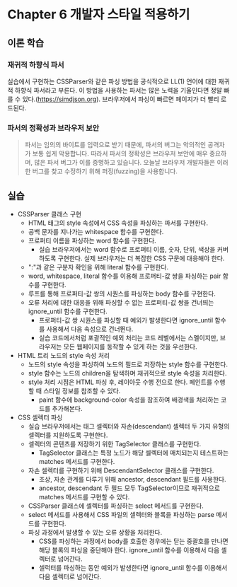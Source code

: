 # Chapter 6 개발자 스타일 적용하기

## 이론 학습

### 재귀적 하향식 파서

실습에서 구현하는 CSSParser와 같은 파싱 방법을 공식적으로 LL(1) 언어에 대한 재귀적 하향식 파서라고 부른다. 이 방법을 사용하는 파서는 많은 노력을 기울인다면 정말 빠를 수 있다.(https://simdjson.org). 브라우저에서 파싱이 빠르면 페이지가 더 빨리 로드된다.

### 파서의 정확성과 브라우저 보안

> 파서는 임의의 바이트를 입력으로 받기 때문에, 파서의 버그는 악의적인 공격자가 보통 쉽게 악용합니다. 따라서 파서의 정확성은 브라우저 보안에 매우 중요하며, 많은 파서 버그가 이를 증명하고 있습니다. 오늘날 브라우저 개발자들은 이러한 버그를 찾고 수정하기 위해 퍼징(fuzzing)을 사용합니다.

## 실습

- CSSParser 클래스 구현
  - HTML 태그의 style 속성에서 CSS 속성을 파싱하는 파서를 구현한다.
  - 공백 문자를 지나가는 whitespace 함수를 구현한다.
  - 프로퍼티 이름을 파싱하는 word 함수를 구현한다.
    - 실습 브라우저에서는 word 함수로 프로퍼티 이름, 숫자, 단위, 색상을 커버하도록 구현한다. 실제 브라우저는 더 복잡한 CSS 구문에 대응해야 한다.
  - ":"과 같은 구분자 확인을 위해 literal 함수를 구현한다.
  - word, whitespace, literal 함수를 이용해 프로퍼티-값 쌍을 파싱하는 pair 함수를 구현한다.
  - 루프를 통해 프로퍼티-값 쌍의 시퀀스를 파싱하는 body 함수를 구현한다.
  - 오류 처리에 대한 대응을 위해 파싱할 수 없는 프로퍼티-값 쌍을 건너띄는 ignore_until 함수를 구현한다.
    - 프로퍼티-값 쌍 시퀀스를 파싱할 때 예외가 발생한다면 ignore_until 함수를 사용해서 다음 속성으로 건너뛴다.
    - 실습 코드에서처럼 포괄적인 예외 처리는 코드 레벨에서는 스멜이지만, 브라우저는 모든 웹페이지를 동작할 수 있게 하는 것을 우선한다.
- HTML 트리 노드의 style 속성 처리
  - 노드의 style 속성을 파싱하여 노드의 필드로 저장하는 style 함수를 구현한다.
  - style 함수는 노드의 children을 탐색하며 재귀적으로 style 속성을 처리한다.
  - style 처리 시점은 HTML 파싱 후, 레이아웃 수행 전으로 한다. 페인트를 수행할 때 스타일 정보를 참조할 수 있다.
    - paint 함수에 background-color 속성을 참조하여 배경색을 처리하는 코드를 추가해본다.
- CSS 셀렉터 파싱
  - 실습 브라우저에서는 태그 셀렉터와 자손(descendant) 셀렉터 두 가지 유형의 셀렉터를 지원하도록 구현한다.
  - 셀렉터의 콘텐츠를 저장하기 위한 TagSelector 클래스를 구현한다.
    - TagSelector 클래스는 특정 노드가 해당 셀렉터에 매치되는지 테스트하는 matches 메서드를 구현한다.
  - 자손 셀렉터를 구현하기 위해 DescendantSelector 클래스를 구현한다.
    - 조상, 자손 관계를 다루기 위해 ancestor, descendant 필드를 사용한다.
    - ancestor, descendant 두 필드 모두 TagSelector이므로 재귀적으로 matches 메서드를 구현할 수 있다.
  - CSSParser 클래스에 셀렉터를 파싱하는 select 메서드를 구현한다.
  - select 메서드를 사용해서 CSS 파일의 셀렉터와 블록을 파싱하는 parse 메서드를 구현한다.
  - 파싱 과정에서 발생할 수 있는 오류 상황을 처리한다.
    - CSS를 파싱하는 과정에서 body를 호출한 경우에는 닫는 중괄호를 만나면 해당 블록의 파싱을 중단해야 한다. ignore_until 함수를 이용해서 다음 셀렉터로 넘어간다.
    - 셀럭터를 파싱하는 동안 예외가 발생한다면 ignore_until 함수를 이용해서 다음 셀렉터로 넘어간다.
